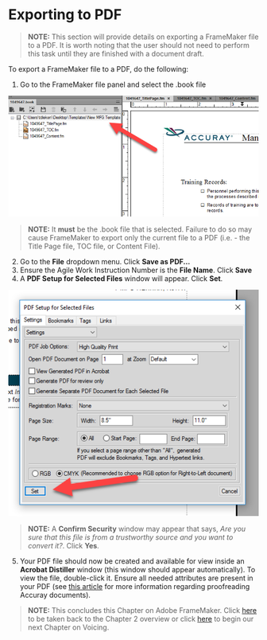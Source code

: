 # Exporting to PDF

> **NOTE:** This section will provide details on exporting a FrameMaker file to a PDF. It is worth noting that the user should not need to perform this task until they are finished with a document draft.

To export a FrameMaker file to a PDF, do the following:

1. Go to the FrameMaker file panel and select the .book file

![alt text](https://github.com/taddieken95/Accuray_Tech_Comm_Guide/blob/master/img/Select%20Book%20File.png "Select .book File with Cursor")

> **NOTE:** It **must** be the .book file that is selected. Failure to do so may cause FrameMaker to export only the current file to a PDF (i.e. - the Title Page file, TOC file, or Content File).
2. Go to the **File** dropdown menu. Click **Save as PDF...**
3. Ensure the Agile Work Instruction Number is the **File Name**. Click **Save**
4. A **PDF Setup for Selected Files** window will appear. Click **Set**.

![alt text](https://github.com/taddieken95/Accuray_Tech_Comm_Guide/blob/master/img/PDF%20Setupt%20for%20Selected%20Files.png "PDF Setup for Selected Files Window")

> **NOTE:** A **Confirm Security** window may appear that says, *Are you sure that this file is from a trustworthy source and you want to convert it?*. Click **Yes**.

5. Your PDF file should now be created and available for view inside an **Acrobat Distiller** window (this window should appear automatically). To view the file, double-click it. Ensure all needed attributes are present in your PDF (see [this article]() for more information regarding proofreading Accuray documents).

> **NOTE:** This concludes this Chapter on Adobe FrameMaker. Click [here](https://github.com/taddieken95/Accuray_Tech_Comm_Guide/blob/master/Chapter%202:%20Adobe%20FrameMaker/READme.md) to be taken back to the Chapter 2 overview or click [here](https://github.com/taddieken95/Accuray_Tech_Comm_Guide/blob/master/Chapter%203:%20Voicing/READme.md) to begin our next Chapter on Voicing.
